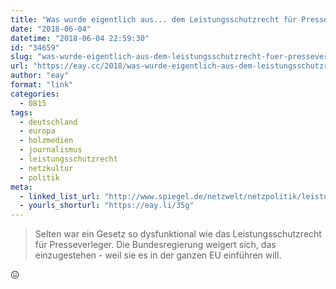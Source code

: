 ```yaml
---
title: "Was wurde eigentlich aus... dem Leistungsschutzrecht für Presseverleger?"
date: "2018-06-04"
datetime: "2018-06-04 22:59:30"
id: "34659"
slug: "was-wurde-eigentlich-aus-dem-leistungsschutzrecht-fuer-presseverleger"
url: "https://eay.cc/2018/was-wurde-eigentlich-aus-dem-leistungsschutzrecht-fuer-presseverleger/"
author: "eay"
format: "link"
categories:
  - 0815
tags:
  - deutschland
  - europa
  - holzmedien
  - journalismus
  - leistungsschutzrecht
  - netzkultur
  - politik
meta:
  - linked_list_url: "http://www.spiegel.de/netzwelt/netzpolitik/leistungsschutzrecht-fuer-presseverleger-die-regierung-verschleppt-ihre-bilanz-a-1210643.html"
  - yourls_shorturl: "https://eay.li/35g"
---
```


> Selten war ein Gesetz so dysfunktional wie das Leistungs­schutzrecht für Presseverleger. Die Bundesregierung weigert sich, das einzugestehen - weil sie es in der ganzen EU einführen will.

😖
